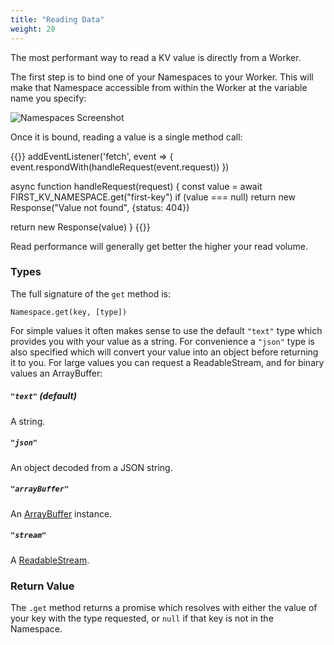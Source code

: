 ```yaml
---
title: "Reading Data"
weight: 20
---
```


The most performant way to read a KV value is directly from a Worker.

The first step is to bind one of your Namespaces to your Worker. This will
make that Namespace accessible from within the Worker at the
variable name you specify:

![Namespaces Screenshot](/archive/static/resources-namespaces.png)

Once it is bound, reading a value is a single method call:

{{<highlight javascript>}}
addEventListener('fetch', event => {
 event.respondWith(handleRequest(event.request))
})

async function handleRequest(request) {
 const value = await FIRST_KV_NAMESPACE.get("first-key")
 if (value === null)
   return new Response("Value not found", {status: 404})

 return new Response(value)
}
{{</highlight>}}

Read performance will generally get better the higher your read volume.

### Types

The full signature of the `get` method is:

`Namespace.get(key, [type])`

For simple values it often makes sense to use the default `"text"` type which
provides you with your value as a string. For convenience a `"json"` type is
also specified which will convert your value into an object before returning it to
you. For large values you can request a ReadableStream, and for binary values
an ArrayBuffer:

##### `"text"` (default)

A string.

##### `"json"`

An object decoded from a JSON string.

##### `"arrayBuffer"`

An [ArrayBuffer](https://developer.mozilla.org/en-US/docs/Web/JavaScript/Reference/Global_Objects/ArrayBuffer) instance.

##### `"stream"`

A [ReadableStream](https://developer.mozilla.org/en-US/docs/Web/API/ReadableStream).

### Return Value

The `.get` method returns a promise which resolves with either the value of your
key with the type requested, or `null` if that key is not in the Namespace.
